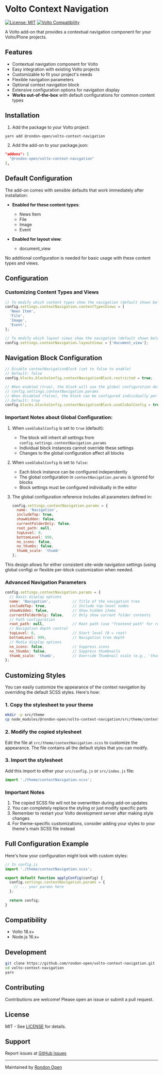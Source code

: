 # Volto Context Navigation

[![License: MIT](https://img.shields.io/badge/License-MIT-yellow.svg)](https://opensource.org/licenses/MIT)
[![Volto Compatibility](https://img.shields.io/badge/Volto-%3E%3D18.0.0-blue)](https://github.com/plone/volto)

A Volto add-on that provides a contextual navigation component for your Volto/Plone projects.

## Features

- Contextual navigation component for Volto
- Easy integration with existing Volto projects
- Customizable to fit your project's needs
- Flexible navigation parameters
- Optional context navigation block
- Extensive configuration options for navigation display
- **Works out-of-the-box** with default configurations for common content types

## Installation

1) Add the package to your Volto project:

```bash
yarn add @rondon-open/volto-context-navigation
```
2) Add the add-on to your package.json:

```json
"addons": [
  "@rondon-open/volto-context-navigation"
],
```

## Default Configuration

The add-on comes with sensible defaults that work immediately after installation:

- **Enabled for these content types**:
  - News Item
  - File
  - Image
  - Event

- **Enabled for layout view**:
  - document_view

No additional configuration is needed for basic usage with these content types and views.

## Configuration

### Customizing Content Types and Views

```javascript
// To modify which content types show the navigation (default shown below)
config.settings.contextNavigation.contentTypesViews = [
  'News Item',
  'File',
  'Image',
  'Event',
];

// To modify which layout views show the navigation (default shown below)
config.settings.contextNavigation.layoutViews = ['document_view'];
```

## Navigation Block Configuration

```javascript
// Disable contextNavigationBlock (set to false to enable)
// Default: false
config.blocks.blocksConfig.contextNavigationBlock.restricted = true;

// When enabled (true), the block will use the global configuration defined in
// config.settings.contextNavigation.params
// When disabled (false), the block can be configured individually per instance
// Default: true
config.blocks.blocksConfig.contextNavigationBlock.useGlobalConfig = true;
```

### Important Notes about Global Configuration:

1. When `useGlobalConfig` is set to `true` (default):
   - The block will inherit all settings from `config.settings.contextNavigation.params`
   - Individual block instances cannot override these settings
   - Changes to the global configuration affect all blocks

2. When `useGlobalConfig` is set to `false`:
   - Each block instance can be configured independently
   - The global configuration in `contextNavigation.params` is ignored for blocks
   - Block settings must be configured individually in the editor

3. The global configuration reference includes all parameters defined in:
   ```javascript
   config.settings.contextNavigation.params = {
     name: 'Navigation',
     includeTop: true,
     showHidden: false,
     currentFolderOnly: false,
     root_path: null,
     topLevel: 0,
     bottomLevel: 999,
     no_icons: false,
     no_thumbs: false,
     thumb_scale: 'thumb'
   };
   ```

This design allows for either consistent site-wide navigation settings (using global config) or flexible per-block customization when needed.

### Advanced Navigation Parameters

```javascript
config.settings.contextNavigation.params = {
  // Basic display options
  name: 'Navigation',          // Title of the navigation tree
  includeTop: true,            // Include top-level nodes
  showHidden: false,           // Show hidden items
  currentFolderOnly: false,    // Only show current folder contents  
  // Path configuration
  root_path: null,             // Root path (use "frontend path" for router-derived path)  
  // Navigation depth control
  topLevel: 0,                 // Start level (0 = root)
  bottomLevel: 999,            // Navigation tree depth  
  // Media display options
  no_icons: false,             // Suppress icons
  no_thumbs: false,            // Suppress thumbnails
  thumb_scale: 'thumb',        // Override Thumbnail scale (e.g., 'thumb', 'mini', 'preview')
};
```

## Customizing Styles

You can easily customize the appearance of the context navigation by overriding the default SCSS styles. Here's how:

### 1. Copy the stylesheet to your theme

```bash
mkdir -p src/theme
cp node_modules/@rondon-open/volto-context-navigation/src/theme/contextNavigation.scss src/theme/
```

### 2. Modify the copied stylesheet

Edit the file at `src/theme/contextNavigation.scss` to customize the appearance. The file contains all the default styles that you can modify.

### 3. Import the stylesheet

Add this import to either your `src/config.js` or `src/index.js` file:

```javascript
import './theme/contextNavigation.scss';
```

### Important Notes

1. The copied SCSS file will not be overwritten during add-on updates
2. You can completely replace the styling or just modify specific parts
3. Remember to restart your Volto development server after making style changes
4. For theme-specific customizations, consider adding your styles to your theme's main SCSS file instead

## Full Configuration Example

Here's how your configuration might look with custom styles:

```javascript
// In config.js
import './theme/contextNavigation.scss';

export default function applyConfig(config) {
  config.settings.contextNavigation.params = {
    // ... your params here
  };
  
  return config;
}
```

## Compatibility

- Volto 18.x+
- Node.js 16.x+

## Development

```bash
git clone https://github.com/rondon-open/volto-context-navigation.git
cd volto-context-navigation
yarn
```

## Contributing

Contributions are welcome! Please open an issue or submit a pull request.

## License

MIT - See [LICENSE](LICENSE) for details.

## Support

Report issues at [GitHub Issues](https://github.com/rondon-open/volto-context-navigation/issues)

---

Maintained by [Rondon Open](https://github.com/rondon-open)